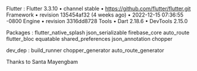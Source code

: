 
Flutter :  Flutter 3.3.10 • channel stable • https://github.com/flutter/flutter.git
Framework • revision 135454af32 (4 weeks ago) • 2022-12-15 07:36:55 -0800
Engine • revision 3316dd8728
Tools • Dart 2.18.6 • DevTools 2.15.0

Packages : flutter_native_splash json_serializable firebase_core auto_route flutter_bloc equatable shared_preferences json_annotation chopper

dev_dep : build_runner chopper_generator auto_route_generator

Thanks to Santa Mayengbam
